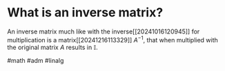 # What is an inverse matrix? 
An inverse matrix much like with the inverse[[20241016120945]] for multiplication is a matrix[[20241216113329]] $A^{-1}$, that when multiplied with the original matrix $A$ results in $\mathbb{I}$.

#math #adm #linalg